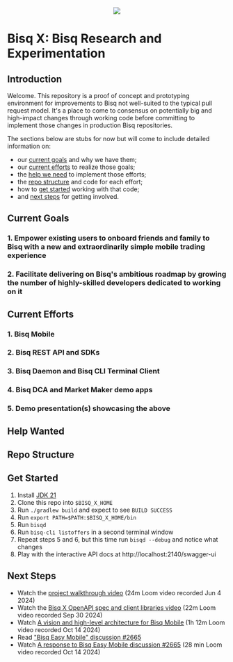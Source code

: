 ​
<p align="center">
  <img src="https://bisq.network/images/bisq-logo.svg"/>
</p>

# Bisq X: Bisq Research and Experimentation

## Introduction

Welcome. This repository is a proof of concept and prototyping environment for improvements to Bisq not well-suited to the typical pull request model. It's a place to come to consensus on potentially big and high-impact changes through working code before committing to implement those changes in production Bisq repositories.

The sections below are stubs for now but will come to include detailed information on:

- our [current goals](#current-goals) and why we have them;
- our [current efforts](#current-efforts) to realize those goals;
- the [help we need](#help-wanted) to implement those efforts;
- the [repo structure](#repo-structure) and code for each effort;
- how to [get started](#get-started) working with that code;
- and [next steps](#next-steps) for getting involved.

## Current Goals

### 1. Empower existing users to onboard friends and family to Bisq with a new and extraordinarily simple mobile trading experience

### 2. Facilitate delivering on Bisq's ambitious roadmap by growing the number of highly-skilled developers dedicated to working on it

## Current Efforts

### 1. Bisq Mobile

### 2. Bisq REST API and SDKs

### 3. Bisq Daemon and Bisq CLI Terminal Client

### 4. Bisq DCA and Market Maker demo apps

### 5. Demo presentation(s) showcasing the above

## Help Wanted

## Repo Structure

## Get Started

1. Install [JDK 21](https://www.oracle.com/java/technologies/downloads/#java21)
2. Clone this repo into `$BISQ_X_HOME`
3. Run `./gradlew build` and expect to see `BUILD SUCCESS`
4. Run `export PATH=$PATH:$BISQ_X_HOME/bin`
5. Run `bisqd`
6. Run `bisq-cli listoffers` in a second terminal window
7. Repeat steps 5 and 6, but this time run `bisqd --debug` and notice what changes
8. Play with the interactive API docs at  http://localhost:2140/swagger-ui

## Next Steps

- Watch the [project walkthrough video](https://www.loom.com/share/37469ec1857140fdb3f638dbea7dd22b) (24m Loom video recorded Jun 4 2024)
- Watch the [Bisq X OpenAPI spec and client libraries video](https://www.loom.com/share/dccd603dd6d140398d40fd6fe868bb63) (22m Loom video recorded Sep 30 2024)
- Watch [A vision and high-level architecture for Bisq Mobile](https://www.loom.com/share/a35dd2b3aa92428e8c7de6461f3cdffb) (1h 12m Loom video recorded Oct 14 2024)
- Read ["Bisq Easy Mobile" discussion #2665](https://github.com/bisq-network/bisq2/discussions/2665)
- Watch [A response to Bisq Easy Mobile discussion #2665](https://www.loom.com/share/f76555e470dd449593da7b9057b7a745) (28 min Loom video recorded Oct 14 2024)
